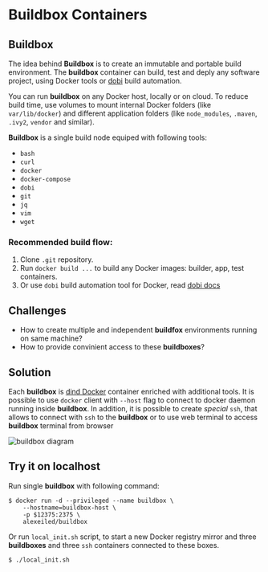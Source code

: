 # Buildbox Containers

## Buildbox

The idea behind **Buildbox** is to create an immutable and portable build environment. The **buildbox** container can build, test and deply any software project, using Docker tools or [dobi](https://dnephin.github.io/dobi/) build automation.

You can run **buildbox** on any Docker host, locally or on cloud. To reduce build time, use volumes to mount internal Docker folders (like `var/lib/docker`) and different application folders (like `node_modules`, `.maven`, `.ivy2`, `vendor` and similar). 

**Buildbox** is a single build node equiped with following tools:
- `bash`
- `curl`
- `docker`
- `docker-compose`
- `dobi`
- `git`
- `jq`
- `vim`
- `wget`


### Recommended build flow:

1. Clone `.git` repository.
2. Run `docker build ...` to build any Docker images: builder, app, test containers.
3. Or use `dobi` build automation tool for Docker, read [dobi docs](https://dnephin.github.io/dobi/)

## Challenges

- How to create multiple and independent **buildfox** environments running on same machine? 
- How to provide convinient access to these **buildboxes**?

## Solution

Each **buildbox** is [dind Docker](https://hub.docker.com/_/docker/) container enriched with additional tools.
It is possible to use `docker` client with `--host` flag to connect to docker daemon running inside **buildbox**. 
In addition, it is possible to create *special* `ssh`, that allows to connect with `ssh` to the **buildbox** or to use web terminal to access **buildbox** terminal from browser

![buildbox diagram](./images/builderbox.png)

## Try it on localhost

Run single **buildbox** with following command:
```
$ docker run -d --privileged --name buildbox \
    --hostname=buildbox-host \
    -p $12375:2375 \
    alexeiled/buildbox
```

Or run `local_init.sh` script, to start a new Docker registry mirror and three **buildboxes** and three `ssh` containers connected to these boxes.

```
$ ./local_init.sh
```
